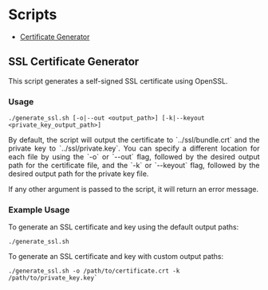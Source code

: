 # Scripts

- [Certificate Generator](#ssl-certificate-generator)

## SSL Certificate Generator

This script generates a self-signed SSL certificate using OpenSSL.

### Usage

    ./generate_ssl.sh [-o|--out <output_path>] [-k|--keyout <private_key_output_path>]

<div style="text-align:justify">
By default, the script will output the certificate to `../ssl/bundle.crt` and the private key to `../ssl/private.key`. You can specify a different location for each file by using the `-o` or `--out` flag, followed by the desired output path for the certificate file, and the `-k` or `--keyout` flag, followed by the desired output path for the private key file.
</div>  

If any other argument is passed to the script, it will return an error message.

### Example Usage

To generate an SSL certificate and key using the default output paths:

    ./generate_ssl.sh

To generate an SSL certificate and key with custom output paths:

    ./generate_ssl.sh -o /path/to/certificate.crt -k /path/to/private_key.key`
